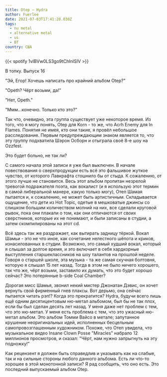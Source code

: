 ```yaml
---
title: Otep — Hydra
author: Fuerlee
date: 2021-07-03T17:41:28.038Z
tags:
  - nu metal
  - alternative metal
  - us
  - ВТ
country: США
---
```

{{< spotify 1vIBVw0LS3go9tChInlSIV >}}

В топку. Выпуск 16



"Эй, Егор! Хочешь написать про крайний альбом Otep?"



"Opeth? Чёрт возьми, да!"



"Нет, Opeth."



"Ммм...конечно. Только кто это?"



Так что, очевидно, эта группа существует уже некоторое время. Из того, что я могу понять, Otep для Korn - то же, что Acrh Enemy для In Flames. Понятия не имея, кто они такие, я провёл небольшое расследование. Первым предупреждающим знаком является то, что эту группу подхватила Шэрон Осборн и отыграла своё 8-е шоу на Ozzfest.



Это будет больно, не так ли?



С самого начала этой записи я уже был выключен. В начале повествования о сверхпродукции есть всё это фальшивое жуткое чувство, от которого Лавкрафта стошнило бы от стыда. К сожалению, от этого лучше не становится. Весь этот альбом пропитан незрелой тревогой подражателя поэта, как вокалист (и я использую этот термин в самой либеральной манере, какую только могу), Отеп Шамая пытается и, к сожалению, не может быть артистичным. Складывается ощущение, что дети из Hot Topic, одетые в мешковатые джинсы со слишком большим количеством молний на них, все сделали круговой рывок, пока они плакали о том, как они отличаются от своих сверстников, которые их не понимают, и были записаны в студии, а затем скомпилированы на этот cd.



Всё здесь так же раздражает, как вытирать задницу тёркой. Вокал Шамьи - это не что иное, как сочетание нелестного шёпота и криков, изнасилованных в студии. Возможно, это самый худший вокал, который я слышал за долгое время, и это включает в себя хардкорные выступления старшеклассников на шоу талантов на прошлой неделе. Говоря о старшей школе, эта музыка - та же самая скучная болтовня, которую я слышал 15 лет назад. Тогда в этом не было ничего хорошего, так что же, чёрт возьми, заставило их думать, что это будет хорошо сейчас? Это потерянные b-side Coal Chamber?



Дорогая мисс Шамья, звонил некий мистер Джонатан Дэвис, он хочет вернуть свой фирменный гнев плаксы. Вот дерьмо, она сейчас пытается читать рэп!? Когда это прекратится? Hydra, будучи всего лишь ещё одним десятицентовым ню-метал альбомом, был бы не так плох, если бы был сделан десять лет назад. У меня даже нет проблем с тем, что это ню-метал. У меня есть проблема с тем, что это ужасный ню-метал альбом. Это альбом Томми Вайсо в метале; запутанное крушение неоригинальных идей, исполненных бесцельным самопровозглашенным художником. Похоже, что Отеп увидела, что музыкальное видео Insane Clown Posse "Miracles" набрало 12 миллионов просмотров, и сказал: "Чёрт, нам нужно запрыгнуть на эту подножку!"



Как рецензент я должен быть справедлив и указывать как на слабые, так и на сильные стороны любого данного альбома. Есть ли что-то хорошее в этой монотонной записи? Я рад сообщить, что оно есть. Это последний выпускаемый альбом Otep.